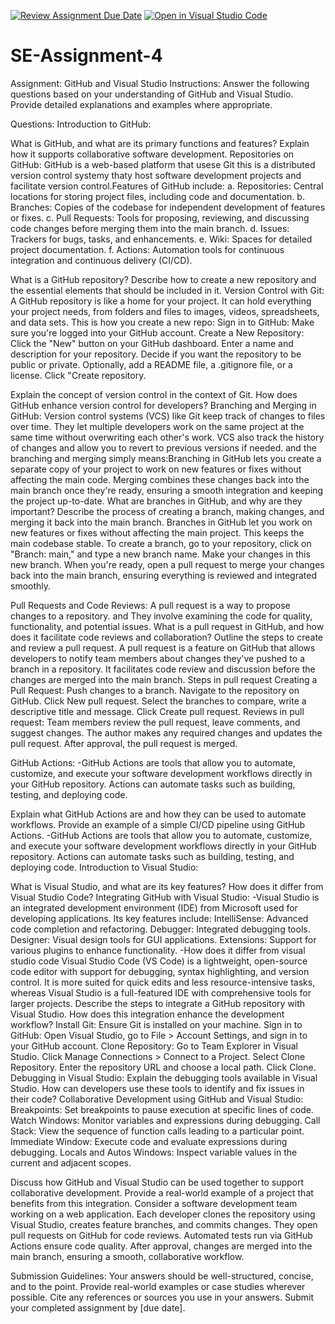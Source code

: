 [![Review Assignment Due Date](https://classroom.github.com/assets/deadline-readme-button-22041afd0340ce965d47ae6ef1cefeee28c7c493a6346c4f15d667ab976d596c.svg)](https://classroom.github.com/a/GvXCZgfk)
[![Open in Visual Studio Code](https://classroom.github.com/assets/open-in-vscode-2e0aaae1b6195c2367325f4f02e2d04e9abb55f0b24a779b69b11b9e10269abc.svg)](https://classroom.github.com/online_ide?assignment_repo_id=15307349&assignment_repo_type=AssignmentRepo)
# SE-Assignment-4
Assignment: GitHub and Visual Studio
Instructions:
Answer the following questions based on your understanding of GitHub and Visual Studio. Provide detailed explanations and examples where appropriate.

Questions:
Introduction to GitHub:

What is GitHub, and what are its primary functions and features? Explain how it supports collaborative software development.
Repositories on GitHub:
        GitHub is a web-based platform that usese Git this is a distributed version control systemy thaty host software development projects and facilitate version control.Features of GitHub include:
        a. Repositories: Central locations for storing project files, including code and documentation.
        b. Branches: Copies of the codebase for independent development of features or fixes.
        c. Pull Requests: Tools for proposing, reviewing, and discussing code changes before merging them into the main branch.
        d. Issues: Trackers for bugs, tasks, and enhancements.
        e. Wiki: Spaces for detailed project documentation.
        f. Actions: Automation tools for continuous integration and continuous delivery (CI/CD).

What is a GitHub repository? Describe how to create a new repository and the essential elements that should be included in it.
Version Control with Git:
    A GitHub repository is like a home for your project. It can hold everything your project needs, from folders and files to images, videos, spreadsheets, and data sets.
    This is how you create a new repo:
    Sign in to GitHub: Make sure you're logged into your GitHub account.
    Create a New Repository:
    Click the "New" button on your GitHub dashboard.
    Enter a name and description for your repository.
    Decide if you want the repository to be public or private.
    Optionally, add a README file, a .gitignore file, or a license.
    Click "Create repository.

Explain the concept of version control in the context of Git. How does GitHub enhance version control for developers?
Branching and Merging in GitHub:
    Version control systems (VCS) like Git keep track of changes to files over time. They let multiple developers work on the same project at the same time without overwriting each other's work. VCS also track the history of changes and allow you to revert to previous versions if needed.
    and the branching and merging simply means:Branching in GitHub lets you create a separate copy of your project to work on new features or fixes without affecting the main code. Merging combines these changes back into the main branch once they're ready, ensuring a smooth integration and keeping the project up-to-date.
What are branches in GitHub, and why are they important? Describe the process of creating a branch, making changes, and merging it back into the main branch.
    Branches in GitHub let you work on new features or fixes without affecting the main project. This keeps the main codebase stable. To create a branch, go to your repository, click on "Branch: main," and type a new branch name. Make your changes in this new branch. When you're ready, open a pull request to merge your changes back into the main branch, ensuring everything is reviewed and integrated smoothly.
    
Pull Requests and Code Reviews:
    A pull request is a way to propose changes to a repository. and They involve examining the code for quality, functionality, and potential issues.
What is a pull request in GitHub, and how does it facilitate code reviews and collaboration? Outline the steps to create and review a pull request.
    A pull request is a feature on GitHub that allows developers to notify team members about changes they've pushed to a branch in a repository. It facilitates code review and discussion before the changes are merged into the main branch.
    Steps in pull request
        Creating a Pull Request:
        Push changes to a branch.
        Navigate to the repository on GitHub.
        Click New pull request.
        Select the branches to compare, write a descriptive title and message.
        Click Create pull request.
    Reviews in pull request:
        Team members review the pull request, leave comments, and suggest changes.
        The author makes any required changes and updates the pull request.
        After approval, the pull request is merged.

GitHub Actions:
    -GitHub Actions are tools that allow you to automate, customize, and execute your software development workflows directly in your GitHub repository. Actions can automate tasks such as building, testing, and deploying code.

Explain what GitHub Actions are and how they can be used to automate workflows. Provide an example of a simple CI/CD pipeline using GitHub Actions.
    -GitHub Actions are tools that allow you to automate, customize, and execute your software development workflows directly in your GitHub repository. Actions can automate tasks such as building, testing, and deploying code.
Introduction to Visual Studio:

What is Visual Studio, and what are its key features? How does it differ from Visual Studio Code?
Integrating GitHub with Visual Studio:
    -Visual Studio is an integrated development environment (IDE) from Microsoft used for developing applications. Its key features include:
        IntelliSense: Advanced code completion and refactoring.
        Debugger: Integrated debugging tools.
        Designer: Visual design tools for GUI applications.
        Extensions: Support for various plugins to enhance functionality.
            -How does it differ from visual studio code
                Visual Studio Code (VS Code) is a lightweight, open-source code editor with support for debugging, syntax highlighting, and version control. It is more suited for quick edits and less resource-intensive tasks, whereas Visual Studio is a full-featured IDE with comprehensive tools for larger projects.
Describe the steps to integrate a GitHub repository with Visual Studio. How does this integration enhance the development workflow?
    Install Git: Ensure Git is installed on your machine.
    Sign in to GitHub: Open Visual Studio, go to File > Account Settings, and sign in to your GitHub account.
    Clone Repository:
    Go to Team Explorer in Visual Studio.
    Click Manage Connections > Connect to a Project.
    Select Clone Repository.
    Enter the repository URL and choose a local path.
    Click Clone.
Debugging in Visual Studio:
Explain the debugging tools available in Visual Studio. How can developers use these tools to identify and fix issues in their code?
Collaborative Development using GitHub and Visual Studio:
     Breakpoints: Set breakpoints to pause execution at specific lines of code.
    Watch Windows: Monitor variables and expressions during debugging.
    Call Stack: View the sequence of function calls leading to a particular point.
    Immediate Window: Execute code and evaluate expressions during debugging.
    Locals and Autos Windows: Inspect variable values in the current and adjacent scopes.

Discuss how GitHub and Visual Studio can be used together to support collaborative development. Provide a real-world example of a project that benefits from this integration.
    Consider a software development team working on a web application. Each developer clones the repository using Visual Studio, creates feature branches, and commits changes. They open pull requests on GitHub for code reviews. Automated tests run via GitHub Actions ensure code quality. After approval, changes are merged into the main branch, ensuring a smooth, collaborative workflow.


Submission Guidelines:
Your answers should be well-structured, concise, and to the point.
Provide real-world examples or case studies wherever possible.
Cite any references or sources you use in your answers.
Submit your completed assignment by [due date].
